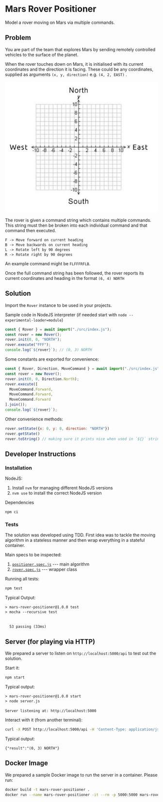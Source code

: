 # Mars Rover Positioner

Model a rover moving on Mars via multiple commands.

## Problem

You are part of the team that explores Mars by sending remotely controlled vehicles to the surface of
the planet.

When the rover touches down on Mars, it is initialised with its current coordinates and the direction
it is facing. These could be any coordinates, supplied as arguments `(x, y, direction)` e.g. `(4,
2, EAST)` .

<img alt="Cartesian Plane" src="./docs/mars-grid.png"/>

The rover is given a command string which contains multiple commands. 
This string must then be broken into each individual command and that command then executed.
```
F -> Move forward on current heading
B -> Move backwards on current heading
L -> Rotate left by 90 degrees
R -> Rotate right by 90 degrees
```
An example command might be `FLFFFRFLB`.

Once the full command string has been followed, the rover reports its current coordinates and
heading in the format `(6, 4) NORTH`

## Solution

Import the ```Rover``` instance to be used in your projects.

Sample code in NodeJS interpreter (if needed start with `node --experimental-loader=module`)

```js
const { Rover } = await import("./src/index.js");
const rover = new Rover();
rover.init(0, 0, "NORTH");
rover.execute("FFF");
console.log(`${rover}`); // (0, 3) NORTH
```

Some constants are exported for convenience:
```js
const { Rover, Direction, MoveCommand } = await import("./src/index.js");
const rover = new Rover();
rover.init(0, 0, Direction.North);
rover.execute([
  MoveCommand.Forward,
  MoveCommand.Forward,
  MoveCommand.Forward
].join());
console.log(`${rover}`);
```

Other convenience methods:

```js
rover.setState({x: 0, y: 0, direction: "NORTH"})
rover.getState()
rover.toString() // making sure it prints nice when used in `${}` strings
```

## Developer Instructions 

### Installation 

NodeJS:

1. Install `nvm` for managing different NodeJS versions
2. `nvm use` to install the correct NodeJS version

Dependencies
```bash
npm ci
``` 

### Tests

The solution was developed using TDD.
First idea was to tackle the moving algorithm in a stateless manner
and then wrap everything in a stateful container.

Main specs to be inspected:

1. [`positioner.spec.js`](./test/positioner.spec.js) --- main algorithm
2. [`rover.spec.js`](./test/rover.spec.js) --- wrapper class

Running all tests:

```bash
npm test
```

Typical Output:

```
> mars-rover-positioner@1.0.0 test
> mocha --recursive test


  53 passing (33ms)
```

## Server (for playing via HTTP)

We prepared a server to listen on `http://localhost:5000/api` to test out the solution.

Start it:

```bash
npm start
```

Typical output:

```
> mars-rover-positioner@1.0.0 start
> node server.js

Server listening at: http://localhost:5000
```

Interact with it (from another terminal):

```bash
curl -X POST http://localhost:5000/api -H 'Content-Type: application/json' -d '{"state": {"x": 0, "y": 0, "direction": "NORTH"}, "command": "FFF"}'
```

Typical output:

```
{"result":"(0, 3) NORTH"}
```

## Docker Image

We prepared a sample Docker image to run the server in a container.
Please run:

```bash
docker build -t mars-rover-positioner .
docker run --name mars-rover-positioner -it --rm -p 5000:5000 mars-rover-positioner
```
